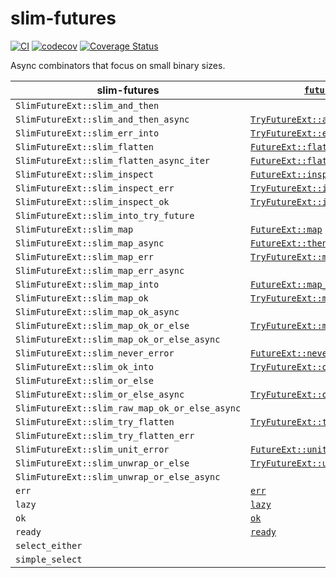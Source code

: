 # slim-futures

[![CI](https://github.com/EFanZh/slim-futures/actions/workflows/ci.yml/badge.svg)](https://github.com/EFanZh/slim-futures/actions/workflows/ci.yml)
[![codecov](https://codecov.io/gh/EFanZh/slim-futures/branch/main/graph/badge.svg)](https://codecov.io/gh/EFanZh/slim-futures)
[![Coverage Status](https://coveralls.io/repos/github/EFanZh/slim-futures/badge.svg?branch=main)](https://coveralls.io/github/EFanZh/slim-futures?branch=main)

Async combinators that focus on small binary sizes.

| slim-futures                                   | [`futures`]                      |
| ---------------------------------------------- | -------------------------------- |
| `SlimFutureExt::slim_and_then`                 |                                  |
| `SlimFutureExt::slim_and_then_async`           | [`TryFutureExt::and_then`]       |
| `SlimFutureExt::slim_err_into`                 | [`TryFutureExt::err_into`]       |
| `SlimFutureExt::slim_flatten`                  | [`FutureExt::flatten`]           |
| `SlimFutureExt::slim_flatten_async_iter`       | [`FutureExt::flatten_stream`]    |
| `SlimFutureExt::slim_inspect`                  | [`FutureExt::inspect`]           |
| `SlimFutureExt::slim_inspect_err`              | [`TryFutureExt::inspect_err`]    |
| `SlimFutureExt::slim_inspect_ok`               | [`TryFutureExt::inspect_ok`]     |
| `SlimFutureExt::slim_into_try_future`          |                                  |
| `SlimFutureExt::slim_map`                      | [`FutureExt::map`]               |
| `SlimFutureExt::slim_map_async`                | [`FutureExt::then`]              |
| `SlimFutureExt::slim_map_err`                  | [`TryFutureExt::map_err`]        |
| `SlimFutureExt::slim_map_err_async`            |                                  |
| `SlimFutureExt::slim_map_into`                 | [`FutureExt::map_into`]          |
| `SlimFutureExt::slim_map_ok`                   | [`TryFutureExt::map_ok`]         |
| `SlimFutureExt::slim_map_ok_async`             |                                  |
| `SlimFutureExt::slim_map_ok_or_else`           | [`TryFutureExt::map_ok_or_else`] |
| `SlimFutureExt::slim_map_ok_or_else_async`     |                                  |
| `SlimFutureExt::slim_never_error`              | [`FutureExt::never_error`]       |
| `SlimFutureExt::slim_ok_into`                  | [`TryFutureExt::ok_into`]        |
| `SlimFutureExt::slim_or_else`                  |                                  |
| `SlimFutureExt::slim_or_else_async`            | [`TryFutureExt::or_else`]        |
| `SlimFutureExt::slim_raw_map_ok_or_else_async` |                                  |
| `SlimFutureExt::slim_try_flatten`              | [`TryFutureExt::try_flatten`]    |
| `SlimFutureExt::slim_try_flatten_err`          |                                  |
| `SlimFutureExt::slim_unit_error`               | [`FutureExt::unit_error`]        |
| `SlimFutureExt::slim_unwrap_or_else`           | [`TryFutureExt::unwrap_or_else`] |
| `SlimFutureExt::slim_unwrap_or_else_async`     |                                  |
| `err`                                          | [`err`]                          |
| `lazy`                                         | [`lazy`]                         |
| `ok`                                           | [`ok`]                           |
| `ready`                                        | [`ready`]                        |
| `select_either`                                |                                  |
| `simple_select`                                |                                  |

[`futures`]: https://docs.rs/futures/latest/futures/
[`FutureExt::flatten`]: https://docs.rs/futures/latest/futures/future/trait.FutureExt.html#method.flatten
[`FutureExt::flatten_stream`]: https://docs.rs/futures/latest/futures/future/trait.FutureExt.html#method.flatten_stream
[`FutureExt::inspect`]: https://docs.rs/futures/latest/futures/future/trait.FutureExt.html#method.inspect
[`FutureExt::map`]: https://docs.rs/futures/latest/futures/future/trait.FutureExt.html#method.map
[`FutureExt::map_into`]: https://docs.rs/futures/latest/futures/future/trait.FutureExt.html#method.map_into
[`FutureExt::never_error`]: https://docs.rs/futures/latest/futures/future/trait.FutureExt.html#method.never_error
[`FutureExt::then`]: https://docs.rs/futures/latest/futures/future/trait.FutureExt.html#method.then
[`FutureExt::unit_error`]: https://docs.rs/futures/latest/futures/future/trait.FutureExt.html#method.unit_error
[`TryFutureExt::and_then`]: https://docs.rs/futures/latest/futures/future/trait.TryFutureExt.html#method.and_then
[`TryFutureExt::err_into`]: https://docs.rs/futures/latest/futures/future/trait.TryFutureExt.html#method.err_into
[`TryFutureExt::inspect_err`]: https://docs.rs/futures/latest/futures/future/trait.TryFutureExt.html#method.inspect_err
[`TryFutureExt::inspect_ok`]: https://docs.rs/futures/latest/futures/future/trait.TryFutureExt.html#method.inspect_ok
[`TryFutureExt::map_err`]: https://docs.rs/futures/latest/futures/future/trait.TryFutureExt.html#method.map_err
[`TryFutureExt::map_ok`]: https://docs.rs/futures/latest/futures/future/trait.TryFutureExt.html#method.map_ok
[`TryFutureExt::map_ok_or_else`]: https://docs.rs/futures/latest/futures/future/trait.TryFutureExt.html#method.map_ok_or_else
[`TryFutureExt::ok_into`]: https://docs.rs/futures/latest/futures/future/trait.TryFutureExt.html#method.ok_into
[`TryFutureExt::or_else`]: https://docs.rs/futures/latest/futures/future/trait.TryFutureExt.html#method.or_else
[`TryFutureExt::try_flatten`]: https://docs.rs/futures/latest/futures/future/trait.TryFutureExt.html#method.try_flatten
[`TryFutureExt::unwrap_or_else`]: https://docs.rs/futures/latest/futures/future/trait.TryFutureExt.html#method.unwrap_or_else
[`err`]: https://docs.rs/futures/latest/futures/future/fn.err.html
[`lazy`]: https://docs.rs/futures/latest/futures/future/fn.lazy.html
[`ok`]: https://docs.rs/futures/latest/futures/future/fn.ok.html
[`ready`]: https://docs.rs/futures/latest/futures/future/fn.ready.html
